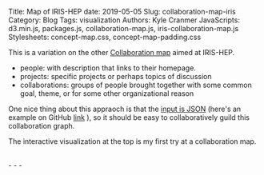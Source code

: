 Title: Map of IRIS-HEP
date: 2019-05-05
Slug: collaboration-map-iris
Category: Blog
Tags: visualization
Authors: Kyle Cranmer
JavaScripts: d3.min.js, packages.js, collaboration-map.js, iris-collaboration-map.js
Stylesheets: concept-map.css, concept-map-padding.css

This is a variation on the other [Collaboration map](/2016/12/collaboration-map/) aimed at IRIS-HEP.

 * people: with description that links to their homepage.
 * projects: specific projects or perhaps topics of discussion
 * collaborations: groups of people brought together with some common goal, theme, or for some other organizational reason 

One nice thing about this appraoch is that the [input is JSON](/downloads/files/collaboration.json) (here's an example on GitHub [link](https://github.com/cranmer/TheoryAndPractice/blob/javascript/content/downloads/files/collaboration.json) ), so it should be easy to collaboratively guild this collaboration graph. 

The interactive visualization at the top is my first try at a collaboration map. 


<div id="graph" class="conceptmap" ></div>
<div id="graph-info"></div>

<br />
- - - 

